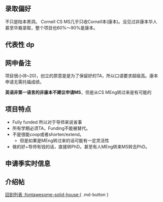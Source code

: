 ## 录取偏好
不只是陆本黑洞。
Cornell CS MS几乎只收Cornell本(康本)。没见过非康本华人甚至华裔录取，整个项目也60%～90%是康本。

## 代表性 dp

## 网申备注
项目很小(8~20)，创立的原意是是为了保留好的TA，所以口语要求超级高。康本申请无需托福成绩。

**英语非第一语言的非康本不建议申请MS**，但是从CS MEng转过来是有可能的

## 项目特点
- Fully funded 所以对于导师来说省事
- 所有学期必须TA，Funding不能被替代。
- 不是很能coop或者shorten/extend。
  - 但是如果是MEng转过来的话可能有一定灵活性
- 做的好+导师有钱的话，直接转PhD。甚至有人MEng转来MS转去PhD。

## 申请季实时信息

## 介绍帖

[回到列表 :fontawesome-solid-house:](grade.md){ .md-button }
